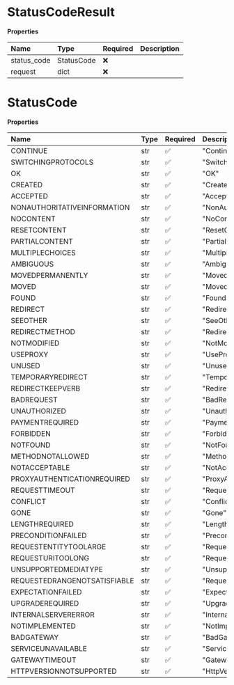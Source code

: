 # StatusCodeResult

**Properties**

| Name        | Type       | Required | Description |
| :---------- | :--------- | :------- | :---------- |
| status_code | StatusCode | ❌       |             |
| request     | dict       | ❌       |             |

# StatusCode

**Properties**

| Name                         | Type | Required | Description                    |
| :--------------------------- | :--- | :------- | :----------------------------- |
| CONTINUE                     | str  | ✅       | "Continue"                     |
| SWITCHINGPROTOCOLS           | str  | ✅       | "SwitchingProtocols"           |
| OK                           | str  | ✅       | "OK"                           |
| CREATED                      | str  | ✅       | "Created"                      |
| ACCEPTED                     | str  | ✅       | "Accepted"                     |
| NONAUTHORITATIVEINFORMATION  | str  | ✅       | "NonAuthoritativeInformation"  |
| NOCONTENT                    | str  | ✅       | "NoContent"                    |
| RESETCONTENT                 | str  | ✅       | "ResetContent"                 |
| PARTIALCONTENT               | str  | ✅       | "PartialContent"               |
| MULTIPLECHOICES              | str  | ✅       | "MultipleChoices"              |
| AMBIGUOUS                    | str  | ✅       | "Ambiguous"                    |
| MOVEDPERMANENTLY             | str  | ✅       | "MovedPermanently"             |
| MOVED                        | str  | ✅       | "Moved"                        |
| FOUND                        | str  | ✅       | "Found"                        |
| REDIRECT                     | str  | ✅       | "Redirect"                     |
| SEEOTHER                     | str  | ✅       | "SeeOther"                     |
| REDIRECTMETHOD               | str  | ✅       | "RedirectMethod"               |
| NOTMODIFIED                  | str  | ✅       | "NotModified"                  |
| USEPROXY                     | str  | ✅       | "UseProxy"                     |
| UNUSED                       | str  | ✅       | "Unused"                       |
| TEMPORARYREDIRECT            | str  | ✅       | "TemporaryRedirect"            |
| REDIRECTKEEPVERB             | str  | ✅       | "RedirectKeepVerb"             |
| BADREQUEST                   | str  | ✅       | "BadRequest"                   |
| UNAUTHORIZED                 | str  | ✅       | "Unauthorized"                 |
| PAYMENTREQUIRED              | str  | ✅       | "PaymentRequired"              |
| FORBIDDEN                    | str  | ✅       | "Forbidden"                    |
| NOTFOUND                     | str  | ✅       | "NotFound"                     |
| METHODNOTALLOWED             | str  | ✅       | "MethodNotAllowed"             |
| NOTACCEPTABLE                | str  | ✅       | "NotAcceptable"                |
| PROXYAUTHENTICATIONREQUIRED  | str  | ✅       | "ProxyAuthenticationRequired"  |
| REQUESTTIMEOUT               | str  | ✅       | "RequestTimeout"               |
| CONFLICT                     | str  | ✅       | "Conflict"                     |
| GONE                         | str  | ✅       | "Gone"                         |
| LENGTHREQUIRED               | str  | ✅       | "LengthRequired"               |
| PRECONDITIONFAILED           | str  | ✅       | "PreconditionFailed"           |
| REQUESTENTITYTOOLARGE        | str  | ✅       | "RequestEntityTooLarge"        |
| REQUESTURITOOLONG            | str  | ✅       | "RequestUriTooLong"            |
| UNSUPPORTEDMEDIATYPE         | str  | ✅       | "UnsupportedMediaType"         |
| REQUESTEDRANGENOTSATISFIABLE | str  | ✅       | "RequestedRangeNotSatisfiable" |
| EXPECTATIONFAILED            | str  | ✅       | "ExpectationFailed"            |
| UPGRADEREQUIRED              | str  | ✅       | "UpgradeRequired"              |
| INTERNALSERVERERROR          | str  | ✅       | "InternalServerError"          |
| NOTIMPLEMENTED               | str  | ✅       | "NotImplemented"               |
| BADGATEWAY                   | str  | ✅       | "BadGateway"                   |
| SERVICEUNAVAILABLE           | str  | ✅       | "ServiceUnavailable"           |
| GATEWAYTIMEOUT               | str  | ✅       | "GatewayTimeout"               |
| HTTPVERSIONNOTSUPPORTED      | str  | ✅       | "HttpVersionNotSupported"      |

<!-- This file was generated by liblab | https://liblab.com/ -->
